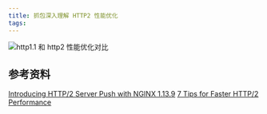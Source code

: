 ```yaml
---
title: 抓包深入理解 HTTP2 性能优化
tags:
---
```


![http1.1 和 http2 性能优化对比](https://slefboot-1251736664.file.myqcloud.com/20230922_http2_optimize_analyse_vs.png)


<!-- more -->

## 参考资料

[Introducing HTTP/2 Server Push with NGINX 1.13.9](https://www.nginx.com/blog/nginx-1-13-9-http2-server-push/)
[7 Tips for Faster HTTP/2 Performance](https://www.nginx.com/blog/7-tips-for-faster-http2-performance/)
